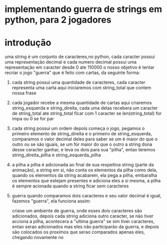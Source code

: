 # implementando guerra de strings em python, para 2 jogadores

# introdução
uma string é um conjunto de caracteres,no python, cada caracter possui uma representação decimal e cada numero decimal possui uma representação em caracter desde 0 ate 110000
o nosso objetivo é tentar recriar o jogo "guerra" que é feito com cartas, da seguinte forma:

1. cada string possui uma quantidade de caracteres, cada caracter representa uma carta
    aqui iniciaremos com string_total que contem nossa frase

2. cada jogador recebe a mesma quantidade de cartas
    aqui criaremos string_esquerda e string_direita, cada uma delas recebera um caracter de string_total ate string_total ficar com 1 caracter se len(string_total) for impa ou 0 se for par

3. cada string possui um ordem
    depois começa o jogo, pegamos o primeiro elemento de string_direita e o primeiro de string_esquerda, comparamos o valor decimal deles para saber se um é maior do que o outro ou se são iguais, se um for maior do que o outro a string dona desse caracter ganhar, e leva os dois para sua "pilha", entao teremos string_direita_pilha e string_esquerda_pilha

4. a pilha
    a pilha é adicionada ao final de sua respeitiva string (parte da animação), a string em si, não conta os elementos da pilha como dela, quando os elementos da string acabarem, ela pega a pilha, embaralha os elementos que estejam presentes e adiciona eles a si mesma, a pilha é sempre acionada quando a string ficar sem caracteres

5. guerra
    quando comparamos dois caracteres e seu valor decimal é igual, fazemos "guerra", ela funciona assim: 

    criase um ambiente de guerra, onde esses dois caracteres são adicionados, depois cada string adiciona outro caracter, se não tiver acciona a pilha, acontecera a "ultima guerra" se sim tiver caracteres, entao serao adicionados mas eles não participarão da guerra, e depois são colocados os proximos que serao comparados apenas eles, chegando novamente no 